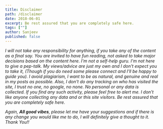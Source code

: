 ```yaml
---
title: Disclaimer
path: /disclaimer
date: 2018-06-01
excerpt: Be rest assured that you are completely safe here.
tags: [""]
author: Sanjeev
published: false
---
```


_I will not take any responsibility for anything, if you take any of the content as a final say. You are invited to have fun reading, not asked to take major decisions based on the content here. I'm not a self-help guru. I'm not here to give a pep-talk. My views/advice are just my own and I don't expect you to take it, (Though if you do need some please connect and I'll be happy to guide you). I avoid plagiarism, I want to be as natural, and genuine and real in my posts as possible. Also, I don't do any tracking on who has visited the site, I trust no one, no google, no none. No personal or any data is collected. If you find any such activity, please feel free to alert me. I don't like anyone collecting any data and or this site visitors. Be rest assured that you are completely safe here._

_Again, **All good vibes**, please let me have your suggestions and if there is any change you would like me to do, I will definitely give a thought to it. Thank You!!_
